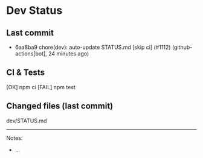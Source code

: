 # Dev Status

## Last commit
- 6aa8ba9 chore(dev): auto-update STATUS.md [skip ci] (#1112) (github-actions[bot], 24 minutes ago)
## CI & Tests
[OK] npm ci
[FAIL] npm test

## Changed files (last commit)
dev/STATUS.md

---
Notes:
- ...
